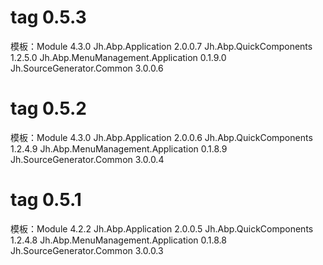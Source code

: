 # tag 0.5.3

模板：Module 4.3.0
Jh.Abp.Application 2.0.0.7
Jh.Abp.QuickComponents 1.2.5.0
Jh.Abp.MenuManagement.Application 0.1.9.0
Jh.SourceGenerator.Common 3.0.0.6

# tag 0.5.2

模板：Module 4.3.0
Jh.Abp.Application 2.0.0.6
Jh.Abp.QuickComponents 1.2.4.9
Jh.Abp.MenuManagement.Application 0.1.8.9
Jh.SourceGenerator.Common 3.0.0.4

# tag 0.5.1

模板：Module 4.2.2
Jh.Abp.Application 2.0.0.5
Jh.Abp.QuickComponents 1.2.4.8
Jh.Abp.MenuManagement.Application 0.1.8.8
Jh.SourceGenerator.Common 3.0.0.3
